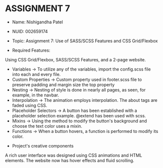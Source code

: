 # ASSIGNMENT 7

+ Name: Nishigandha Patel
+ NUID: 002659174


+ Topic: Assignment 7: Use of SASS/SCSS Features and CSS Grid/Flexbox

+ Required Features:

Using CSS Grid/Flexbox, SASS/SCSS Features, and a 2-page website.

- Variables -> To utilize any of the variables, import the config.scss file into each and every file.
- Custom Properties -> Custom property used in footer.scss file to preserve padding and margin size
the top property
- Nesting -> Nesting of style is done in nearly all pages, as seen, for example, in the navbar.
- Interpolation -> The animation employs interpolation. The about tags are faded using CSS.
- Placeholder Selectors -> A button has been established with a placeholder selection example. @extend has been used with scss.
- Mixins -> Using the method to modify the button's background and choose the text color uses a mixin.
- Functions -> When a button hovers, a function is performed to modify its color.

+ Project's creative components

A rich user interface was designed using CSS animations and HTML elements. The website now has hover effects and fluid scrolling.


